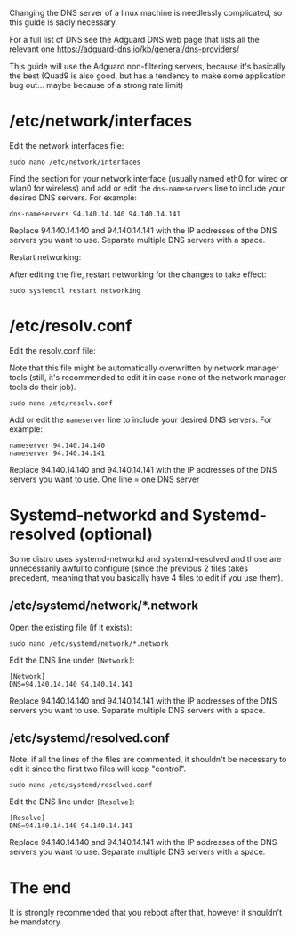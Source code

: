 Changing the DNS server of a linux machine is needlessly complicated, so this guide is sadly necessary.

For a full list of DNS see the Adguard DNS web page that lists all the relevant one https://adguard-dns.io/kb/general/dns-providers/

This guide will use the Adguard non-filtering servers, because it's basically the best (Quad9 is also good, but has a tendency to make some application bug out... maybe because of a strong rate limit)


# /etc/network/interfaces

Edit the network interfaces file:

```
sudo nano /etc/network/interfaces
```

Find the section for your network interface (usually named eth0 for wired or wlan0 for wireless) and add or edit the `dns-nameservers` line to include your desired DNS servers. For example:

```
dns-nameservers 94.140.14.140 94.140.14.141
```

Replace 94.140.14.140 and 94.140.14.141 with the IP addresses of the DNS servers you want to use. Separate multiple DNS servers with a space.


Restart networking:

After editing the file, restart networking for the changes to take effect:

```
sudo systemctl restart networking
```

# /etc/resolv.conf

Edit the resolv.conf file:

Note that this file might be automatically overwritten by network manager tools (still, it's recommended to edit it in case none of the network manager tools do their job).

```
sudo nano /etc/resolv.conf
```

Add or edit the `nameserver` line to include your desired DNS servers. For example:

```
nameserver 94.140.14.140
nameserver 94.140.14.141
```

Replace 94.140.14.140 and 94.140.14.141 with the IP addresses of the DNS servers you want to use. One line = one DNS server


# Systemd-networkd and Systemd-resolved (optional)

Some distro uses systemd-networkd and systemd-resolved and those are unnecessarily awful to configure (since the previous 2 files takes precedent, meaning that you basically have 4 files to edit if you use them).

## /etc/systemd/network/*.network

Open the existing file (if it exists):

```
sudo nano /etc/systemd/network/*.network
```

Edit the DNS line under `[Network]`:

```
[Network]
DNS=94.140.14.140 94.140.14.141
```

Replace 94.140.14.140 and 94.140.14.141 with the IP addresses of the DNS servers you want to use. Separate multiple DNS servers with a space.


## /etc/systemd/resolved.conf

Note: if all the lines of the files are commented, it shouldn't be necessary to edit it since the first two files will keep "control".

```
sudo nano /etc/systemd/resolved.conf
```

Edit the DNS line under `[Resolve]`:

```
[Resolve]
DNS=94.140.14.140 94.140.14.141
```

Replace 94.140.14.140 and 94.140.14.141 with the IP addresses of the DNS servers you want to use. Separate multiple DNS servers with a space.


# The end

It is strongly recommended that you reboot after that, however it shouldn't be mandatory.
